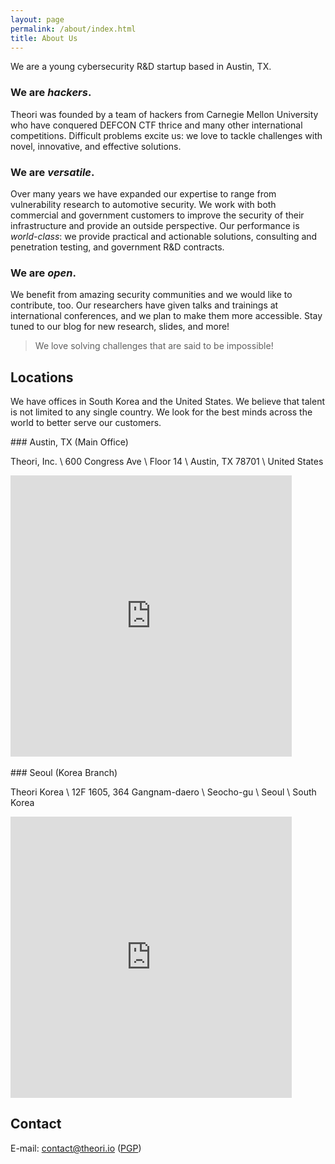 ```yaml
---
layout: page
permalink: /about/index.html
title: About Us
---
```


We are a young cybersecurity R&D startup based in Austin, TX.

### We are _hackers_.

Theori was founded by a team of hackers from Carnegie Mellon University who have conquered DEFCON CTF thrice and many other international competitions.
Difficult problems excite us: we love to tackle challenges with novel, innovative, and effective solutions.


### We are _versatile_.

Over many years we have expanded our expertise to range from vulnerability research to automotive security.
We work with both commercial and government customers to improve the security of their infrastructure and provide an outside perspective.
Our performance is _world-class_: we provide practical and actionable solutions, consulting and penetration testing, and government R&D contracts.


### We are _open_.

We benefit from amazing security communities and we would like to contribute, too.
Our researchers have given talks and trainings at international conferences, and we plan to make them more accessible.
Stay tuned to our blog for new research, slides, and more!


> We love solving challenges that are said to be impossible!


## Locations

We have offices in South Korea and the United States. We believe that talent is not limited to any single country. We look for the best minds across the world to better serve our customers.

<div markdown="1" class="about-location">
<div markdown="1">
<div markdown="1">
### Austin, TX (Main Office)

Theori, Inc. \\
600 Congress Ave \\
Floor 14 \\
Austin, TX 78701 \\
United States
</div>
<iframe width="450" height="450" frameborder="0" style="border:0" src="https://www.google.com/maps/embed/v1/place?q=place_id:ChIJnW9wwAm1RIYRpiaGauNxwbU&key=AIzaSyBc32vzyigCjr-HSQQ-rvgge3vHtkHRHXU" allowfullscreen></iframe>
</div>
</div>

<br />

<div markdown="1" class="about-location">
<div markdown="1">
<div markdown="1">
### Seoul (Korea Branch)

Theori Korea \\
12F 1605, 364 Gangnam-daero \\
Seocho-gu \\
Seoul \\
South Korea
</div>
<iframe src="https://www.google.com/maps/embed?pb=!1m18!1m12!1m3!1d791.381218022788!2d127.02876582925576!3d37.4955370627717!2m3!1f0!2f0!3f0!3m2!1i1024!2i768!4f13.1!3m3!1m2!1s0x357ca1509dfe20ab%3A0xe52bb39be1ff4ba5!2z7Yyo7Iqk7Yq47YyM7J2067iMIOqwleuCqCAy7Zi47KCQ!5e0!3m2!1sko!2skr!4v1529990794693" width="450" height="450" frameborder="0" style="border:0" allowfullscreen></iframe>
</div>
</div>

## Contact

E-mail: contact@theori.io (<a href="{{ site.url }}/assets/pgp/theori.pub.asc" target="_blank">PGP</a>)
